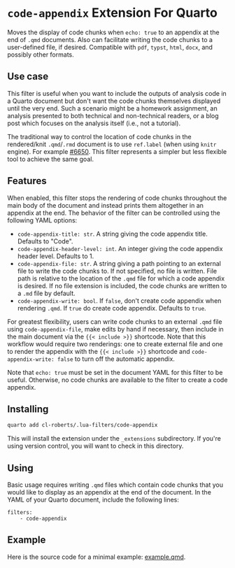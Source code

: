# `code-appendix` Extension For Quarto

Moves the display of code chunks when `echo: true` to an appendix at the end of 
`.qmd` documents. Also can facilitate writing the code chunks to a user-defined 
file, if desired. Compatible with `pdf`, `typst`, `html`, `docx`, and possibly 
other formats. 

## Use case 

This filter is useful when you want to include the outputs of analysis code in a 
Quarto document but don't want the code chunks themselves displayed until the 
very end. Such a scenario might be a homework assignment, an analysis 
presented to both technical and non-technical readers, or a blog post which focuses
on the analysis itself (i.e., not a tutorial).

The traditional way to control the location of code chunks in the rendered/knit 
`.qmd`/`.rmd` document is to use `ref.label` (when using `knitr` engine). 
For example [#6650](https://github.com/quarto-dev/quarto-cli/discussions/6650#discussioncomment-6861503).
This filter represents a simpler but less flexible tool to achieve the same goal. 

## Features

When enabled, this filter stops the rendering of code chunks throughout the main 
body of the document and instead prints them altogether in an appendix at the 
end. The behavior of the filter can be controlled using the following YAML options:

- `code-appendix-title: str`. A string giving the code appendix title. Defaults to "Code".
- `code-appendix-header-level: int`. An integer giving the code appendix header 
  level. Defaults to 1. 
- `code-appendix-file: str`. A string giving a path pointing to an external file 
  to write the code chunks to. If not specified, no file is written. File path is relative
  to the location of the `.qmd` file for which a code appendix is desired. If 
  no file extension is included, the code chunks are written to a `.md` file by 
  default.
- `code-appendix-write: bool`. If `false`, don't create code appendix when rendering
  `.qmd`. If `true` do create code appendix. Defaults to `true`.

For greatest flexibility, users can write code chunks to an external `.qmd` file
using `code-appendix-file`, make edits by hand if necessary, then include in the 
main document via the `{{< include >}}` shortcode. Note that this workflow would
require two renderings: one to create external file and one to render the appendix
with the `{{< include >}}` shortcode and `code-appendix-write: false` to turn off
the automatic appendix. 

Note that `echo: true` must be set in the document YAML for this filter to be 
useful. Otherwise, no code chunks are available to the filter to create a code 
appendix.

## Installing

```bash
quarto add cl-roberts/.lua-filters/code-appendix
```

This will install the extension under the `_extensions` subdirectory.
If you're using version control, you will want to check in this directory.

## Using

Basic usage requires writing `.qmd` files which contain code chunks that you would
like to display as an appendix at the end of the document. In the YAML of your Quarto 
document, include the following lines:

```
filters:
    - code-appendix
```

## Example

Here is the source code for a minimal example: [example.qmd](example.qmd).

